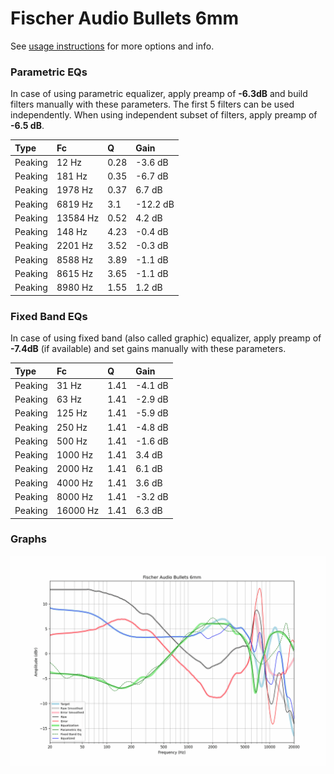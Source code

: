 # Fischer Audio Bullets 6mm
See [usage instructions](https://github.com/jaakkopasanen/AutoEq#usage) for more options and info.

### Parametric EQs
In case of using parametric equalizer, apply preamp of **-6.3dB** and build filters manually
with these parameters. The first 5 filters can be used independently.
When using independent subset of filters, apply preamp of **-6.5 dB**.

| Type    | Fc       |    Q | Gain     |
|:--------|:---------|:-----|:---------|
| Peaking | 12 Hz    | 0.28 | -3.6 dB  |
| Peaking | 181 Hz   | 0.35 | -6.7 dB  |
| Peaking | 1978 Hz  | 0.37 | 6.7 dB   |
| Peaking | 6819 Hz  | 3.1  | -12.2 dB |
| Peaking | 13584 Hz | 0.52 | 4.2 dB   |
| Peaking | 148 Hz   | 4.23 | -0.4 dB  |
| Peaking | 2201 Hz  | 3.52 | -0.3 dB  |
| Peaking | 8588 Hz  | 3.89 | -1.1 dB  |
| Peaking | 8615 Hz  | 3.65 | -1.1 dB  |
| Peaking | 8980 Hz  | 1.55 | 1.2 dB   |

### Fixed Band EQs
In case of using fixed band (also called graphic) equalizer, apply preamp of **-7.4dB**
(if available) and set gains manually with these parameters.

| Type    | Fc       |    Q | Gain    |
|:--------|:---------|:-----|:--------|
| Peaking | 31 Hz    | 1.41 | -4.1 dB |
| Peaking | 63 Hz    | 1.41 | -2.9 dB |
| Peaking | 125 Hz   | 1.41 | -5.9 dB |
| Peaking | 250 Hz   | 1.41 | -4.8 dB |
| Peaking | 500 Hz   | 1.41 | -1.6 dB |
| Peaking | 1000 Hz  | 1.41 | 3.4 dB  |
| Peaking | 2000 Hz  | 1.41 | 6.1 dB  |
| Peaking | 4000 Hz  | 1.41 | 3.6 dB  |
| Peaking | 8000 Hz  | 1.41 | -3.2 dB |
| Peaking | 16000 Hz | 1.41 | 6.3 dB  |

### Graphs
![](./Fischer%20Audio%20Bullets%206mm.png)